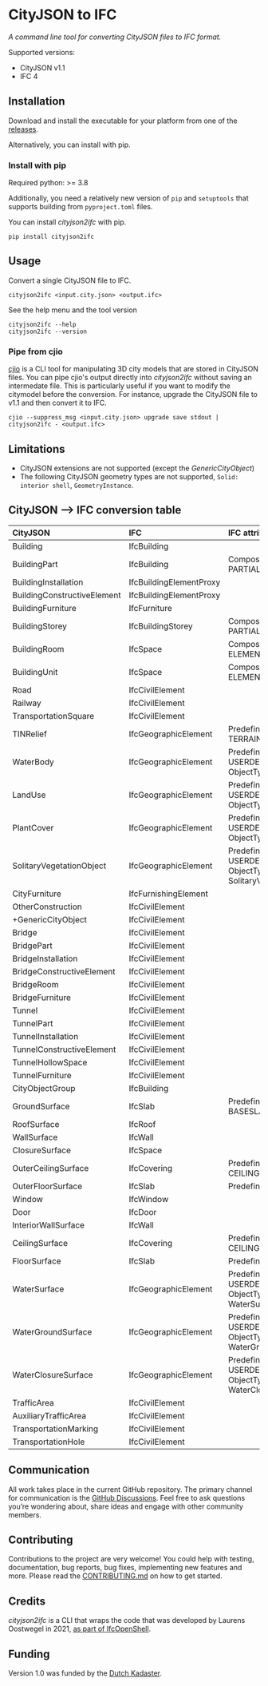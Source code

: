 # CityJSON to IFC

*A command line tool for converting CityJSON files to IFC format.*

Supported versions:

- CityJSON v1.1
- IFC 4

## Installation

Download and install the executable for your platform from one of the [releases](https://github.com/3DGI/cityjson2ifc/releases).

Alternatively, you can install with pip.

### Install with pip

Required python: >= 3.8

Additionally, you need a relatively new version of `pip` and `setuptools` that supports building from `pyproject.toml` files.

You can install *cityjson2ifc* with pip.

```shell
pip install cityjson2ifc
```

## Usage

Convert a single CityJSON file to IFC.

```shell
cityjson2ifc <input.city.json> <output.ifc>
```

See the help menu and the tool version

```shell
cityjson2ifc --help
cityjson2ifc --version
```

### Pipe from cjio

[cjio]() is a CLI tool for manipulating 3D city models that are stored in CityJSON files.
You can pipe cjio's output directly into *cityjson2ifc* without saving an intermedate file.
This is particularly useful if you want to modify the citymodel before the conversion.
For instance, upgrade the CityJSON file to v1.1 and then convert it to IFC.

```shell
cjio --suppress_msg <input.city.json> upgrade save stdout | cityjson2ifc - <output.ifc>
```

## Limitations

- CityJSON extensions are not supported (except the *GenericCityObject*)
- The following CityJSON geometry types are not supported, `Solid: interior shell`, `GeometryInstance`.

## CityJSON --> IFC conversion table

| **CityJSON**                | **IFC**                 | **IFC attributes**                                                |
|:----------------------------|:------------------------|:------------------------------------------------------------------|
| Building                    | IfcBuilding             |                                                                   |
| BuildingPart                | IfcBuilding             | CompositionType: PARTIAL                                          |
| BuildingInstallation        | IfcBuildingElementProxy |                                                                   |
| BuildingConstructiveElement | IfcBuildingElementProxy |                                                                   |
| BuildingFurniture           | IfcFurniture            |                                                                   |
| BuildingStorey              | IfcBuildingStorey       | CompositionType: PARTIAL                                          |
| BuildingRoom                | IfcSpace                | CompositionType: ELEMENT                                          |
| BuildingUnit                | IfcSpace                | CompositionType: ELEMENT                                          |
| Road                        | IfcCivilElement         |                                                                   |
| Railway                     | IfcCivilElement         |                                                                   |
| TransportationSquare        | IfcCivilElement         |                                                                   |
| TINRelief                   | IfcGeographicElement    | PredefinedType: TERRAIN                                           |
| WaterBody                   | IfcGeographicElement    | PredefinedType: USERDEFINED, ObjectType: WaterBody                |
| LandUse                     | IfcGeographicElement    | PredefinedType: USERDEFINED, ObjectType: LandUse                  |
| PlantCover                  | IfcGeographicElement    | PredefinedType: USERDEFINED, ObjectType: Plantcover               |
| SolitaryVegetationObject    | IfcGeographicElement    | PredefinedType: USERDEFINED, ObjectType: SolitaryVegetationObject |
| CityFurniture               | IfcFurnishingElement    |                                                                   |
| OtherConstruction           | IfcCivilElement         |                                                                   |
| +GenericCityObject          | IfcCivilElement         |                                                                   |
| Bridge                      | IfcCivilElement         |                                                                   |
| BridgePart                  | IfcCivilElement         |                                                                   |
| BridgeInstallation          | IfcCivilElement         |                                                                   |
| BridgeConstructiveElement   | IfcCivilElement         |                                                                   |
| BridgeRoom                  | IfcCivilElement         |                                                                   |
| BridgeFurniture             | IfcCivilElement         |                                                                   |
| Tunnel                      | IfcCivilElement         |                                                                   |
| TunnelPart                  | IfcCivilElement         |                                                                   |
| TunnelInstallation          | IfcCivilElement         |                                                                   |
| TunnelConstructiveElement   | IfcCivilElement         |                                                                   |
| TunnelHollowSpace           | IfcCivilElement         |                                                                   |
| TunnelFurniture             | IfcCivilElement         |                                                                   |
| CityObjectGroup             | IfcBuilding             |                                                                   |
| GroundSurface               | IfcSlab                 | PredefinedType: BASESLAB                                          |
| RoofSurface                 | IfcRoof                 |                                                                   |
| WallSurface                 | IfcWall                 |                                                                   |
| ClosureSurface              | IfcSpace                |                                                                   |
| OuterCeilingSurface         | IfcCovering             | PredefinedType: CEILING                                           |
| OuterFloorSurface           | IfcSlab                 | PredefinedType: FLOOR                                             |
| Window                      | IfcWindow               |                                                                   |
| Door                        | IfcDoor                 |                                                                   |
| InteriorWallSurface         | IfcWall                 |                                                                   |
| CeilingSurface              | IfcCovering             | PredefinedType: CEILING                                           |
| FloorSurface                | IfcSlab                 | PredefinedType: FLOOR                                             |
| WaterSurface                | IfcGeographicElement    | PredefinedType: USERDEFINED, ObjectType: WaterSurface             |
| WaterGroundSurface          | IfcGeographicElement    | PredefinedType: USERDEFINED, ObjectType: WaterGroundSurface       |
| WaterClosureSurface         | IfcGeographicElement    | PredefinedType: USERDEFINED, ObjectType: WaterClosureSurface      |
| TrafficArea                 | IfcCivilElement         |                                                                   |
| AuxiliaryTrafficArea        | IfcCivilElement         |                                                                   |
| TransportationMarking       | IfcCivilElement         |                                                                   |
| TransportationHole          | IfcCivilElement         |                                                                   |


## Communication

All work takes place in the current GitHub repository.
The primary channel for communication is the [GitHub Discussions](https://github.com/3DGI/cityjson2ifc/discussions).
Feel free to ask questions you’re wondering about, share ideas and engage with other community members.

## Contributing

Contributions to the project are very welcome!
You could help with testing, documentation, bug reports, bug fixes, implementing new features and more.
Please read the [CONTRIBUTING.md](https://github.com/3DGI/cityjson2jsonfg/blob/master/CONTRIBUTING.md) on how to get started.

## Credits

*cityjson2ifc* is a CLI that wraps the code that was developed by Laurens Oostwegel in 2021, [as part of IfcOpenShell](https://github.com/IfcOpenShell/IfcOpenShell/tree/v0.7.0/src/ifccityjson).

## Funding

Version 1.0 was funded by the [Dutch Kadaster](https://www.kadaster.nl/).